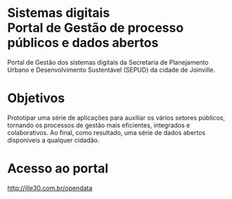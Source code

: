 # Sistemas digitais<br> Portal de Gestão de processo públicos e dados abertos
Portal de Gestão dos sistemas digitais da Secretaria de Planejamento Urbano e Desenvolvimento Sustentável (SEPUD) da cidade de Joinville.

# Objetivos
Prototipar uma série de aplicações para auxiliar os vários setores públicos, tornando os processos de gestão mais eficientes, integrados e colaborativos.
Ao final, como resultado, uma série de dados abertos disponíveis a qualquer cidadão.

# Acesso ao portal

http://jlle30.com.br/opendata
